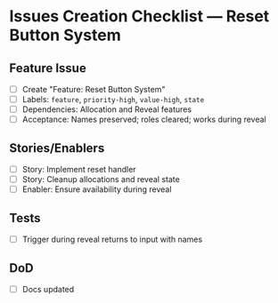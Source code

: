 # Issues Creation Checklist — Reset Button System

## Feature Issue
- [ ] Create "Feature: Reset Button System"
- [ ] Labels: `feature`, `priority-high`, `value-high`, `state`
- [ ] Dependencies: Allocation and Reveal features
- [ ] Acceptance: Names preserved; roles cleared; works during reveal

## Stories/Enablers
- [ ] Story: Implement reset handler
- [ ] Story: Cleanup allocations and reveal state
- [ ] Enabler: Ensure availability during reveal

## Tests
- [ ] Trigger during reveal returns to input with names

## DoD
- [ ] Docs updated
